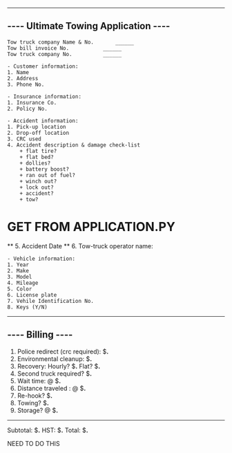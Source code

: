 --------------------------------------
---- Ultimate Towing Application  ----
--------------------------------------


    Tow truck company Name & No.       ______
    Tow bill invoice No. 	       ______
    Tow truck company No.	       ______

    - Customer information:
	1. Name
	2. Address
	3. Phone No.
    
    - Insurance information:
	1. Insurance Co.
	2. Policy No.
    
    - Accident information:
	1. Pick-up location
	2. Drop-off location
	3. CRC used
	4. Accident description & damage check-list
	    + flat tire?
	    + flat bed?
	    + dollies?
	    + battery boost?
	    + ran out of fuel?
	    + winch out?
	    + lock out?
	    + accident?
	    + tow?

# GET FROM APPLICATION.PY
**	5. Accident Date
**	6. Tow-truck operator name:

    - Vehicle information:
	1. Year
	2. Make
	3. Model
	4. Mileage
	5. Color
	6. License plate
	7. Vehile Identification No.
	8. Keys (Y/N)

-------------------
----  Billing  ----
-------------------

1. Police redirect (crc required):    $__.__
2. Environmental cleanup:             $__.__
3. Recovery:
    Hourly? 		              $__.__
    Flat? 			      $__.__
4. Second truck required?             $__.__
5. Wait time: <hours> 		    @ $__.__
5. Distance traveled : <kilometers> @ $__.__
6. Re-hook? 			      $__.__ 
7. Towing? 			      $__.__
8. Storage? 		     <days> @ $__.__
--------------------------------------------
Subtotal:			      $__.__
HST:				      $__.__
Total:				      $__.__				



NEED TO DO THIS
